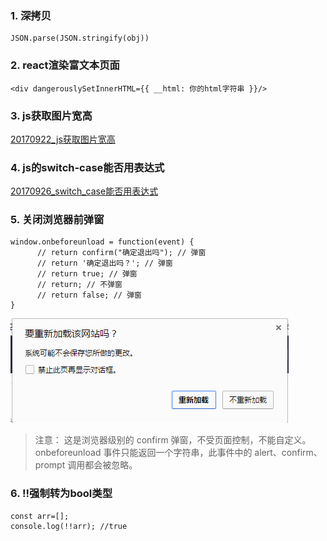 ### 1. 深拷贝
```
JSON.parse(JSON.stringify(obj))
```
### 2. react渲染富文本页面
```
<div dangerouslySetInnerHTML={{ __html: 你的html字符串 }}/>
```
### 3. js获取图片宽高
[20170922_js获取图片宽高](https://github.com/qingfengmy/blogs/blob/master/articles/20170922_js%E8%8E%B7%E5%8F%96%E5%9B%BE%E7%89%87%E5%AE%BD%E9%AB%98.markdown)

### 4. js的switch-case能否用表达式
[20170926_switch_case能否用表达式](https://github.com/qingfengmy/blogs/blob/master/articles/20170926_switch_case%E8%83%BD%E5%90%A6%E7%94%A8%E8%A1%A8%E8%BE%BE%E5%BC%8F.markdown)

### 5. 关闭浏览器前弹窗
```
window.onbeforeunload = function(event) {
      // return confirm("确定退出吗"); // 弹窗
      // return '确定退出吗？'; // 弹窗
      // return true; // 弹窗
      // return; // 不弹窗
      // return false; // 弹窗
}
```

![image](https://github.com/qingfengmy/blogs/raw/master/sources/20171122/1.png)

> 注意：
> 这是浏览器级别的 confirm 弹窗，不受页面控制，不能自定义。
> onbeforeunload 事件只能返回一个字符串，此事件中的 alert、confirm、prompt 调用都会被忽略。
### 6. !!强制转为bool类型
```
const arr=[];
console.log(!!arr); //true
```
